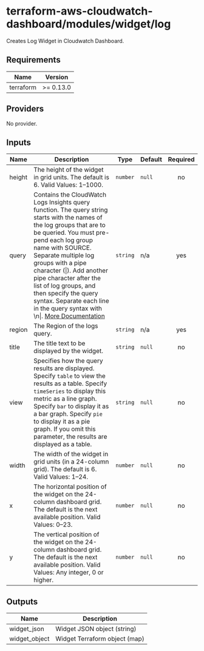 # terraform-aws-cloudwatch-dashboard/modules/widget/log

Creates Log Widget in Cloudwatch Dashboard.

<!-- BEGINNING OF PRE-COMMIT-TERRAFORM DOCS HOOK -->
## Requirements

| Name | Version |
|------|---------|
| terraform | >= 0.13.0 |

## Providers

No provider.

## Inputs

| Name | Description | Type | Default | Required |
|------|-------------|------|---------|:--------:|
| height | The height of the widget in grid units. The default is 6. Valid Values: 1–1000. | `number` | `null` | no |
| query | Contains the CloudWatch Logs Insights query function. The query string starts with the names of the log groups that are to be queried. You must pre-pend each log group name with SOURCE. Separate multiple log groups with a pipe character (\|). Add another pipe character after the list of log groups, and then specify the query syntax. Separate each line in the query syntax with \n\|. [More Documentation](https://docs.aws.amazon.com/AmazonCloudWatch/latest/APIReference/CloudWatch-Dashboard-Body-Structure.html#CloudWatch-Dashboard-Properties-Log-Widget-Object) | `string` | n/a | yes |
| region | The Region of the logs query. | `string` | n/a | yes |
| title | The title text to be displayed by the widget. | `string` | `null` | no |
| view | Specifies how the query results are displayed. Specify `table` to view the results as a table. Specify `timeSeries` to display this metric as a line graph. Specify `bar` to display it as a bar graph. Specify `pie` to display it as a pie graph. If you omit this parameter, the results are displayed as a table. | `string` | `null` | no |
| width | The width of the widget in grid units (in a 24-column grid). The default is 6. Valid Values: 1–24. | `number` | `null` | no |
| x | The horizontal position of the widget on the 24-column dashboard grid. The default is the next available position. Valid Values: 0–23. | `number` | `null` | no |
| y | The vertical position of the widget on the 24-column dashboard grid. The default is the next available position. Valid Values: Any integer, 0 or higher. | `number` | `null` | no |

## Outputs

| Name | Description |
|------|-------------|
| widget\_json | Widget JSON object (string) |
| widget\_object | Widget Terraform object (map) |

<!-- END OF PRE-COMMIT-TERRAFORM DOCS HOOK -->
